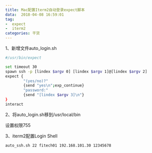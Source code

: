 ```yaml
---
title: Mac配置Iterm2自动登录expect脚本
data:  2018-04-08 16:59:01
tag:
-  expect
-  iterm2
categories: 干货
---
```


1、新增文件auto_login.sh

```Bash
#/usr/bin/expect

set timeout 30
spawn ssh -p [lindex $argv 0] [lindex $argv 1]@[lindex $argv 2]
expect {
        "(yes/no)?"
        {send "yes\n";exp_continue}
        "password:"
        {send "[lindex $argv 3]\n"}
}
interact
```

2、将auto_login.sh移到/usr/local/bin

设置权限755

3、iterm2配置Login Shell

```bash
auto_ssh.sh 22 fitech01 192.168.101.30 12345678
```

